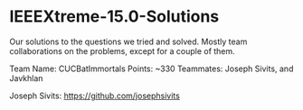 # IEEEXtreme-15.0-Solutions
Our solutions to the questions we tried and solved. Mostly team collaborations on the problems, except for a couple of them.

Team Name: CUCBatImmortals
Points: ~330
Teammates: Joseph Sivits, and Javkhlan

Joseph Sivits: https://github.com/josephsivits
